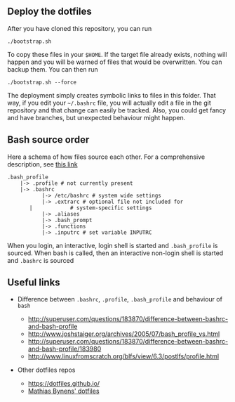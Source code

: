 ## Deploy the dotfiles

After you have cloned this repository, you can run 

	./bootstrap.sh

To copy these files in your `$HOME`. If the target file already exists, 
nothing will happen and you will be warned of files that would be overwritten.
You can backup them. You can then run 

	./bootstrap.sh --force

The deployment simply creates symbolic links to files in this folder. That way,
if you edit your `~/.bashrc` file, you will actually edit a file in the git
repository and that change can easily be tracked. Also, you could get fancy and
have branches, but unexpected behaviour might happen.

## Bash source order

Here a schema of how files source each other. For a comprehensive description,
see [this link](https://blog.flowblok.id.au/2013-02/shell-startup-scripts.html)
	
	.bash_profile
	    |-> .profile # not currently present
	    |-> .bashrc
	           |-> /etc/bashrc # system wide settings
	           |-> .extrarc # optional file not included for
		   |            # system-specific settings
	           |-> .aliases
	           |-> .bash_prompt
	           |-> .functions
	           |-> .inputrc # set variable INPUTRC

When you login, an interactive, login shell is started and `.bash_profile` is
sourced. When bash is called, then an interactive non-login shell is started
and `.bashrc` is sourced

## Useful links

- Difference between `.bashrc`, `.profile`, `.bash_profile` and behaviour of `bash`
  - http://superuser.com/questions/183870/difference-between-bashrc-and-bash-profile
  - http://www.joshstaiger.org/archives/2005/07/bash_profile_vs.html
  - http://superuser.com/questions/183870/difference-between-bashrc-and-bash-profile/183980
  - http://www.linuxfromscratch.org/blfs/view/6.3/postlfs/profile.html

- Other dotfiles repos
  - https://dotfiles.github.io/
  - [Mathias Bynens' dotfiles](https://github.com/mathiasbynens/dotfiles)

